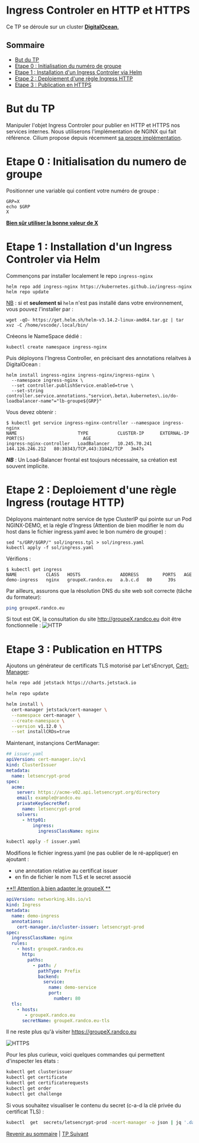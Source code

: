 # Ingress Controler en HTTP et HTTPS

Ce TP se déroule sur un cluster <ins>**DigitalOcean**<ins>.

## Sommaire
  * [But du TP](#but-du-tp)
  * [Etape 0 : Initialisation du numéro de groupe](#etape-0--initialisation-du-numero-de-groupe)
  * [Etape 1 : Installation d'un Ingress Controler via Helm](#etape-1--installation-dun-ingress-controler-via-helm)
  * [Etape 2 : Deploiement d'une règle Ingress HTTP](#etape-2--deploiement-dune-r%C3%A8gle-ingress-routage-http)
  * [Etape 3 : Publication en HTTPS](#etape-3--publication-en-https)


# But du TP
Manipuler l'objet Ingress Controler pour publier en HTTP et HTTPS nos services internes.
Nous utiliserons l'implémentation de NGINX qui fait référence.
Cilium propose depuis récemment [sa propre implémentation](https://docs.cilium.io/en/stable/network/servicemesh/ingress/). 

# Etape 0 : Initialisation du numero de groupe

Positionner une variable qui contient votre numéro de groupe :
```shell
GRP=X
echo $GRP
X
```

<ins>**Bien sûr utiliser la bonne valeur de X**</ins>

# Etape 1 : Installation d'un Ingress Controler via Helm

Commençons par installer localement le repo `ingress-nginx`
```shell
helm repo add ingress-nginx https://kubernetes.github.io/ingress-nginx
helm repo update
```

<ins>NB</ins> : si et **seulement si**  `helm` n'est pas installé dans votre environnement, vous pouvez l'installer par :
```shell
wget -qO- https://get.helm.sh/helm-v3.14.2-linux-amd64.tar.gz | tar xvz -C /home/vscode/.local/bin/
``` 

Créeons le NameSpace dédié :
```shell
kubectl create namespace ingress-nginx
```

Puis déployons l'Ingress Controller, en précisant des annotations relaitves à DigitalOcean :

```shell
helm install ingress-nginx ingress-nginx/ingress-nginx \
  --namespace ingress-nginx \
  --set controller.publishService.enabled=true \
  --set-string controller.service.annotations."service\.beta\.kubernetes\.io/do-loadbalancer-name"="lb-groupe${GRP}"
  ```

Vous devez obtenir :
```shell
$ kubectl get service ingress-nginx-controller --namespace ingress-nginx
NAME                       TYPE           CLUSTER-IP      EXTERNAL-IP       PORT(S)                      AGE
ingress-nginx-controller   LoadBalancer   10.245.70.241   144.126.246.212   80:30343/TCP,443:31042/TCP   3m47s
```

***NB*** : Un Load-Balancer frontal est toujours nécessaire, sa création est souvent implicite.

# Etape 2 : Deploiement d'une règle Ingress (routage HTTP)

Déployons maintenant notre service de type ClusterIP qui pointe sur un Pod NGINX-DEMO, et la règle d'Ingress
(Attention de bien modifier le nom du host dans le fichier ingress.yaml avec le bon numéro de groupe) :

```shell
sed "s/GRP/$GRP/" sol/ingress.tpl > sol/ingress.yaml
kubectl apply -f sol/ingress.yaml
```
Vérifions :
```shell
$ kubectl get ingress
NAME           CLASS   HOSTS               ADDRESS         PORTS   AGE
demo-ingress   nginx   groupeX.randco.eu   a.b.c.d   80      39s
```

Par ailleurs, assurons que la résolution DNS du site web soit correcte (tâche du formateur):
```bash
ping groupeX.randco.eu
```
Si tout est OK, la consultation du site http://groupeX.randco.eu doit être fonctionnelle :
![HTTP](https://raw.githubusercontent.com/srnfr/TP-CNI/4b7600a252ffbd2146334b22c671981f1fc4ae1c/img/ingress-groupe0.png)

# Etape 3 : Publication en HTTPS
Ajoutons un générateur de certificats TLS motorisé par Let'sEncrypt, [Cert-Manager](https://cert-manager.io/):

``` bash
helm repo add jetstack https://charts.jetstack.io

helm repo update

helm install \
  cert-manager jetstack/cert-manager \
  --namespace cert-manager \
  --create-namespace \
  --version v1.12.0 \
  --set installCRDs=true
```

Maintenant, instançions CertManager:

```yaml
## issuer.yaml
apiVersion: cert-manager.io/v1
kind: ClusterIssuer
metadata:
  name: letsencrypt-prod
spec:
  acme:
    server: https://acme-v02.api.letsencrypt.org/directory
    email: example@randco.eu
    privateKeySecretRef:
      name: letsencrypt-prod
    solvers:
      - http01:
          ingress:
            ingressClassName: nginx
```

```bash
kubectl apply -f issuer.yaml
```

Modifions le fichier ingress.yaml (ne pas oublier de le ré-appliquer) en ajoutant : 
- une annotation relative au certificat issuer
- en fin de fichier le nom TLS et le secret associé

<ins>**!! Attention à bien adapter le groupeX **</ins>

```yaml
apiVersion: networking.k8s.io/v1
kind: Ingress
metadata:
  name: demo-ingress
  annotations:
    cert-manager.io/cluster-issuer: letsencrypt-prod
spec:
  ingressClassName: nginx
  rules:
    - host: groupeX.randco.eu
      http:
        paths:
          - path: /
            pathType: Prefix
            backend:
              service:
                name: demo-service
                port:
                  number: 80
  tls:
    - hosts:
       - groupeX.randco.eu
      secretName: groupeX.randco.eu-tls
```
Il ne reste plus qu'à visiter https://groupeX.randco.eu

![HTTPS](https://github.com/srnfr/TP-CNI/blob/4b7600a252ffbd2146334b22c671981f1fc4ae1c/img/ingress-https-groupe0.png)

Pour les plus curieux, voici quelques commandes qui permettent d'inspecter les états :

```bash
kubectl get clusterissuer
kubectl get certificate
kubectl get certificaterequests
kubectl get order
kubectl get challenge
```

Si vous souhaitez visualiser le contenu du secret (c-a-d la clé privée du certificat TLS) :
```bash
kubectl  get  secrets/letsencrypt-prod -ncert-manager -o json | jq '.data | map_values(@base64d)'
```

[Revenir au sommaire](../README.md) | [TP Suivant](./TP16.md)
